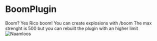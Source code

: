 # BoomPlugin
Boom? Yes Rico boom!
You can create explosions with /boom <boompower>
The max strenght is 500 but you can rebuilt the plugin with an higher limit
![Naamloos](https://user-images.githubusercontent.com/81578391/148219191-39ebb107-ea66-48ba-8d2c-2d6194438c58.png)
